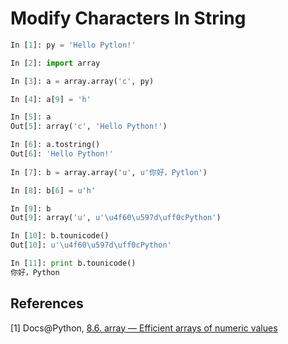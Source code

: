 # Modify Characters In String

```python
In [1]: py = 'Hello Pytlon!'

In [2]: import array

In [3]: a = array.array('c', py)

In [4]: a[9] = 'h'

In [5]: a
Out[5]: array('c', 'Hello Python!')

In [6]: a.tostring()
Out[6]: 'Hello Python!'
    
In [7]: b = array.array('u', u'你好，Pytlon')

In [8]: b[6] = u'h'

In [9]: b
Out[9]: array('u', u'\u4f60\u597d\uff0cPython')

In [10]: b.tounicode()
Out[10]: u'\u4f60\u597d\uff0cPython'

In [11]: print b.tounicode()
你好，Python
```

## References

[1] Docs@Python, [8.6. array — Efficient arrays of numeric values](https://docs.python.org/2/library/array.html)

